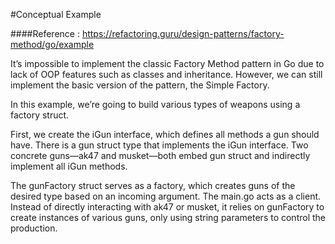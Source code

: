 #Conceptual Example

####Reference : https://refactoring.guru/design-patterns/factory-method/go/example 

It’s impossible to implement the classic Factory Method pattern in Go due to lack of OOP features such as classes and inheritance. However, we can still implement the basic version of the pattern, the Simple Factory.

In this example, we’re going to build various types of weapons using a factory struct.

First, we create the iGun interface, which defines all methods a gun should have. There is a gun struct type that implements the iGun interface. Two concrete guns—ak47 and musket—both embed gun struct and indirectly implement all iGun methods.

The gunFactory struct serves as a factory, which creates guns of the desired type based on an incoming argument. The main.go acts as a client. Instead of directly interacting with ak47 or musket, it relies on gunFactory to create instances of various guns, only using string parameters to control the production.
